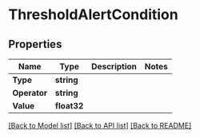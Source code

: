 # ThresholdAlertCondition

## Properties

Name | Type | Description | Notes
------------ | ------------- | ------------- | -------------
**Type** | **string** |  | 
**Operator** | **string** |  | 
**Value** | **float32** |  | 

[[Back to Model list]](../README.md#documentation-for-models) [[Back to API list]](../README.md#documentation-for-api-endpoints) [[Back to README]](../README.md)


